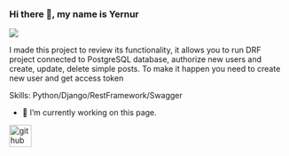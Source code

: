 ### Hi there 👋, my name is Yernur
![](https://marketplace-cdn.atlassian.com/files/f15e8f2f-b347-452e-98f7-ff9aa8e260df?fileType=image&mode=full-fit)

I made this project to review its functionality, it allows you to run DRF project connected to PostgreSQL database, authorize new users and create, update, delete simple posts. To make it happen you need to create new user and get access token

Skills: Python/Django/RestFramework/Swagger

- 🔭 I’m currently working on this page. 


[<img src='https://cdn.jsdelivr.net/npm/simple-icons@3.0.1/icons/github.svg' alt='github' height='40'>](https://github.com/Darkmoon0077)  


